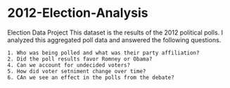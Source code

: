 # 2012-Election-Analysis

Election Data Project
  This dataset is the results of the 2012 political polls. I analyzed this aggregated poll data
  and answered the following questions.
    
    1. Who was being polled and what was their party affiliation?
    2. Did the poll results favor Romney or Obama?
    4. Can we account for undecided voters?
    5. How did voter setniment change over time?
    6. CAn we see an effect in the polls from the debate?
